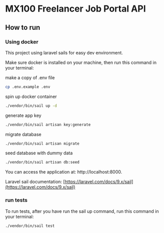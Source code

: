# MX100 Freelancer Job Portal API

## How to run

### Using docker

This project using laravel sails for easy dev environment.

Make sure docker is installed on your machine, then run this command in your terminal:

make a copy of .env file
```sh
cp .env.example .env
```

spin up docker container
```sh
./vendor/bin/sail up -d
```

generate app key
```sh
./vendor/bin/sail artisan key:generate
```

migrate database
```sh
./vendor/bin/sail artisan migrate
```

seed database with dummy data
```sh
./vendor/bin/sail artisan db:seed
```

You can access the application at: http://localhost:8000.

Laravel sail documentation: [https://laravel.com/docs/9.x/sail](https://laravel.com/docs/9.x/sail)

### run tests

To run tests, after you have run the sail up command, run this command in your terminal:

```sh
./vendor/bin/sail test
```

